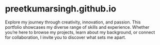 # preetkumarsingh.github.io
Explore my journey through creativity, innovation, and passion. This portfolio showcases my diverse range of skills and experience. Whether you’re here to browse my projects, learn about my background, or connect for collaboration, I invite you to discover what sets me apart.
